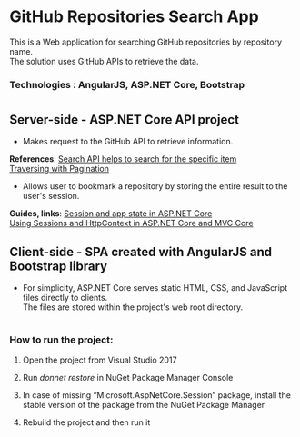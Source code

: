 # GitHub Repositories Search App

This is a Web application for searching GitHub repositories by repository name.<br>
The solution uses GitHub APIs to retrieve the data.


### Technologies : AngularJS, ASP.NET Core, Bootstrap

#

#

## Server-side - ASP.NET Core API project


- Makes request to the GitHub API to retrieve information.

**References**:
[Search API helps to search for the specific item](https://developer.github.com/v3/search/#search-repositories)<br>
[Traversing with Pagination](https://developer.github.com/v3/guides/traversing-with-pagination/)

- Allows user to bookmark a repository by storing the entire result to the user's session.

**Guides, links**:
[Session and app state in ASP.NET Core](https://docs.microsoft.com/en-us/aspnet/core/fundamentals/app-state?view=aspnetcore-2.2)<br>
[Using Sessions and HttpContext in ASP.NET Core and MVC Core](https://benjii.me/2016/07/using-sessions-and-httpcontext-in-aspnetcore-and-mvc-core/)


## Client-side - SPA created with AngularJS and Bootstrap library


- For simplicity, ASP.NET Core serves static HTML, CSS, and JavaScript files directly to clients.<br>
The files are stored within the project's web root directory.

#

### How to run the project:

1. Open the project from Visual Studio 2017

2. Run *donnet restore* in NuGet Package Manager Console

3. In case of missing “Microsoft.AspNetCore.Session” package, install the stable version of the package from the NuGet Package Manager

4. Rebuild the project and then run it


